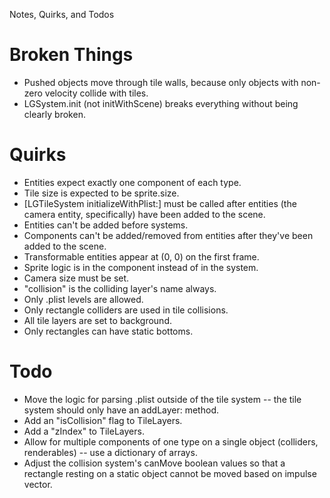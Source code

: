 Notes, Quirks, and Todos

# Broken Things

* Pushed objects move through tile walls, because only objects with non-zero velocity collide with tiles.
* LGSystem.init (not initWithScene) breaks everything without being clearly broken.

# Quirks

* Entities expect exactly one component of each type.
* Tile size is expected to be sprite.size.
* [LGTileSystem initializeWithPlist:] must be called after entities (the camera entity, specifically) have been added to the scene.
* Entities can't be added before systems.
* Components can't be added/removed from entities after they've been added to the scene.
* Transformable entities appear at (0, 0) on the first frame.
* Sprite logic is in the component instead of in the system.
* Camera size must be set.
* "collision" is the colliding layer's name always.
* Only .plist levels are allowed.
* Only rectangle colliders are used in tile collisions.
* All tile layers are set to background.
* Only rectangles can have static bottoms.

# Todo

* Move the logic for parsing .plist outside of the tile system -- the tile system should only have an addLayer: method.
* Add an "isCollision" flag to TileLayers.
* Add a "zIndex" to TileLayers.
* Allow for multiple components of one type on a single object (colliders, renderables) -- use a dictionary of arrays.
* Adjust the collision system's canMove boolean values so that a rectangle resting on a static object cannot be moved based on impulse vector.